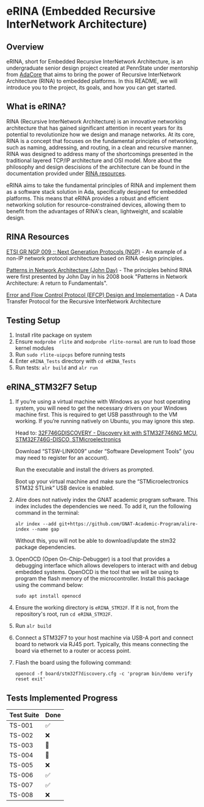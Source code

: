 # eRINA (Embedded Recursive InterNetwork Architecture)

## Overview
eRINA, short for Embedded Recursive InterNetwork Architecture, is an undergraduate senior design project created at PennState under mentorship from [AdaCore](https://www.adacore.com/) that aims to bring the power of Recursive InterNetwork Architecture (RINA) to embedded platforms. In this README, we will introduce you to the project, its goals, and how you can get started.

## What is eRINA?
RINA (Recursive InterNetwork Architecture) is an innovative networking architecture that has gained significant attention in recent years for its potential to revolutionize how we design and manage networks. At its core, RINA is a concept that focuses on the fundamental principles of networking, such as naming, addressing, and routing, in a clean and recursive manner. RINA was designed to address many of the shortcomings presented in the traditional layered TCP/IP architecture and OSI model. More about the philosophy and design descisions of the architecture can be found in the documentation provided under [RINA resources](#rina-resources).

eRINA aims to take the fundamental principles of RINA and implement them as a software stack solution in Ada, specifically designed for embedded platforms. This means that eRINA provides a robust and efficient networking solution for resource-constrained devices, allowing them to benefit from the advantages of RINA's clean, lightweight, and scalable design.

## RINA Resources
[ETSI GR NGP 009 :: Next Generation Protocols (NGP)](https://www.etsi.org/deliver/etsi_gr/NGP/001_099/009/01.01.01_60/gr_ngp009v010101p.pdf) - An example of a non-IP network protocol architecture based on RINA design principles.

[Patterns in Network Architecture (John Day)](https://www.oreilly.com/library/view/patterns-in-network/9780132252423/) - The principles behind RINA were first presented by John Day in his 2008 book "Patterns in Network Architecture: A return to Fundamentals".

[Error and Flow Control Protocol (EFCP) Design and Implementation](https://ieeexplore.ieee.org/document/8685905) - A Data Transfer Protocol for the Recursive InterNetwork Architecture

## Testing Setup
1. Install rlite package on system
2. Ensure `modprobe rlite` and `modprobe rlite-normal` are run to load those kernel modules
3. Run `sudo rlite-uipcps` before running tests
4. Enter `eRINA_Tests` directory with `cd eRINA_Tests`
5. Run tests: `alr build` and `alr run`

## eRINA_STM32F7 Setup
1. If you’re using a virtual machine with Windows as your host operating system, you will need to get the necessary drivers on your Windows machine first. This is required to get USB passthrough to the VM working. If you’re running natively on Ubuntu, you may ignore this step.

    Head to: 
    [32F746GDISCOVERY - Discovery kit with STM32F746NG MCU, STM32F746G-DISCO, STMicroelectronics](https://www.st.com/en/evaluation-tools/32f746gdiscovery.html#tools-software)

    Download “STSW-LINK009” under “Software Development Tools” (you may need to register for an account).

    Run the executable and install the drivers as prompted.

    Boot up your virtual machine and make sure the “STMicroelectronics STM32 STLink” USB device is enabled.

2. Alire does not natively index the GNAT academic program software. This index includes the dependencies we need. To add it, run the following command in the terminal:

    `alr index --add git+https://github.com/GNAT-Academic-Program/alire-index --name gap`

    Without this, you will not be able to download/update the stm32 package dependencies.

3. OpenOCD (Open On-Chip-Debugger) is a tool that provides a debugging interface which allows developers to interact with and debug embedded systems. OpenOCD is the tool that we will be using to program the flash memory of the microcontroller. Install this package using the command below:

    `sudo apt install openocd`
4. Ensure the working directory is `eRINA_STM32F`. If it is not, from the repository's root, run `cd eRINA_STM32F`.
5. Run `alr build`
6. Connect a STM32F7 to your host machine via USB-A port and connect board to network via RJ45 port. Typically, this means connecting the board via ethernet to a router or access point.
7. Flash the board using the following command:
    
    `openocd -f board/stm32f7discovery.cfg -c 'program bin/demo verify reset exit'`

## Tests Implemented Progress

| Test Suite | Done |
| ---------- | ---- |
| TS-001 | :white_check_mark: |
| TS-002 | :x: |
| TS-003 | :construction: |
| TS-004 | :construction: |
| TS-005 | :x: |
| TS-006 | :white_check_mark: |
| TS-007 | :white_check_mark: |
| TS-008 | :x: |